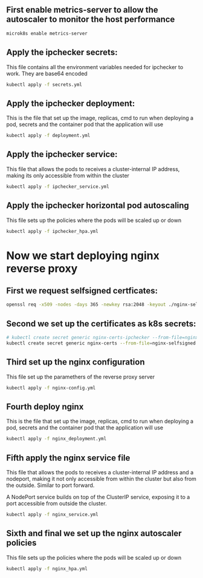 ## First enable metrics-server to allow the autoscaler to monitor the host performance

```bash
microk8s enable metrics-server
```

## Apply the ipchecker secrets:

This file contains all the environment variables needed for ipchecker to work. They are base64 encoded

```bash
kubectl apply -f secrets.yml
```

## Apply the ipchecker deployment:

This is the file that set up the image, replicas, cmd to run when deploying a pod, secrets and the container pod that the application will use

```bash
kubectl apply -f deployment.yml
```

## Apply the ipchecker service:

This file that allows the pods to receives a cluster-internal IP address, making its only accessible from within the cluster

```bash
kubectl apply -f ipchecker_service.yml
```

## Apply the ipchecker horizontal pod autoscaling

This file sets up the policies where the pods will be scaled up or down

```bash
kubectl apply -f ipchecker_hpa.yml
```

# Now we start deploying nginx reverse proxy

## First we request selfsigned certficates:

```bash
openssl req -x509 -nodes -days 365 -newkey rsa:2048 -keyout ./nginx-selfsigned.key -out ./nginx-selfsigned.crt
```
## Second we set up the certificates as k8s secrets:

```bash
# kubectl create secret generic nginx-certs-ipchecker --from-file=nginx-selfsigned.crt --from-file=nginx-selfsigned.key
kubectl create secret generic nginx-certs --from-file=nginx-selfsigned.crt --from-file=nginx-selfsigned.key --namespace=ipchecker

```

## Third set up the nginx configuration

This file set up the paramethers of the reverse proxy server

```bash
kubectl apply -f nginx-config.yml
```

## Fourth deploy nginx

This is the file that set up the image, replicas, cmd to run when deploying a pod, secrets and the container pod that the application will use

```bash
kubectl apply -f nginx_deployment.yml
```

## Fifth apply the nginx service file

This file that allows the pods to receives a cluster-internal IP address and a nodeport, making it not only accessible from within the cluster but also from the outside. Similar to port forward.

A NodePort service builds on top of the ClusterIP service, exposing it to a port accessible from outside the cluster.

```bash
kubectl apply -f nginx_service.yml
```

## Sixth and final we set up the nginx autoscaler policies

This file sets up the policies where the pods will be scaled up or down

```bash
kubectl apply -f nginx_hpa.yml
```